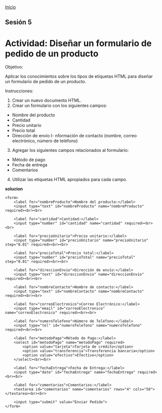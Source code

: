 <!-- No borrar o modificar -->
[Inicio](./index.md)

## Sesión 5 


<!-- Su documentación aquí -->

# Actividad: Diseñar un formulario de pedido de un producto

Objetivo:

Aplicar los conocimientos sobre los tipos de etiquetas HTML para diseñar un formulario de pedido de un producto.

Instrucciones:

1. Crear un nuevo documento HTML.
2. Crear un formulario con los siguientes campos:
- Nombre del producto
- Cantidad
- Precio unitario
- Precio total
- Dirección de envío
I- nformación de contacto (nombre, correo electrónico, número de teléfono)
3. Agregar los siguientes campos relacionados al formulario:
- Método de pago
- Fecha de entrega
- Comentarios
4. Utilizar las etiquetas HTML apropiados para cada campo.


**solucion**

<!DOCTYPE html>
<html lang="es">
<head>
    <meta charset="UTF-8">
    <meta name="viewport" content="width=device-width, initial-scale=1.0">
    <title>formulario</title>
</head>
<body>
    
    <form>
        <label for="nombreProducto">Nombre del producto:</label>
        <input type="text" id="nombreProducto" name="nombreProducto" required><br><br>

        <label for="cantidad">Cantidad:</label>
        <input type="number" id="cantidad" name="cantidad" required><br><br>

        <label for="precioUnitario">Precio unitario:</label>
        <input type="number" id="precioUnitario" name="precioUnitario" step="0.01" required><br><br>

        <label for="precioTotal">Precio total:</label>
        <input type="number" id="precioTotal" name="precioTotal" step="0.01" required><br><br>

        <label for="direccionEnvio">Dirección de envío:</label>
        <input type="text" id="direccionEnvio" name="direccionEnvio" required><br><br>

        <label for="nombreContacto">Nombre de contacto:</label>
        <input type="text" id="nombreContacto" name="nombreContacto" required><br><br>

        <label for="correoElectronico">Correo Electrónico:</label>
        <input type="email" id="correoElectronico" name="correoElectronico" required><br><br>

        <label for="numeroTelefono">Número de Teléfono:</label>
        <input type="tel" id="numeroTelefono" name="numeroTelefono" required><br><br>

        <label for="metodoPago">Método de Pago:</label>
        <select id="metodoPago" name="metodoPago" required>
            <option value="tarjeta">Tarjeta de crédito</option>
            <option value="transferencia">Transferencia bancaria</option>
            <option value="efectivo">Efectivo</option>
        </select><br><br>

        <label for="fechaEntrega">Fecha de Entrega:</label>
        <input type="date" id="fechaEntrega" name="fechaEntrega" required><br><br>

        <label for="comentarios">Comentarios:</label>
        <textarea id="comentarios" name="comentarios" rows="4" cols="50"></textarea><br><br>

        <input type="submit" value="Enviar Pedido">
    </form>
</body>
</html>

</body>
</html>



